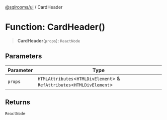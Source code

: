 [@sqlrooms/ui](../index.md) / CardHeader

# Function: CardHeader()

> **CardHeader**(`props`): `ReactNode`

## Parameters

| Parameter | Type |
| ------ | ------ |
| `props` | `HTMLAttributes`\<`HTMLDivElement`\> & `RefAttributes`\<`HTMLDivElement`\> |

## Returns

`ReactNode`
